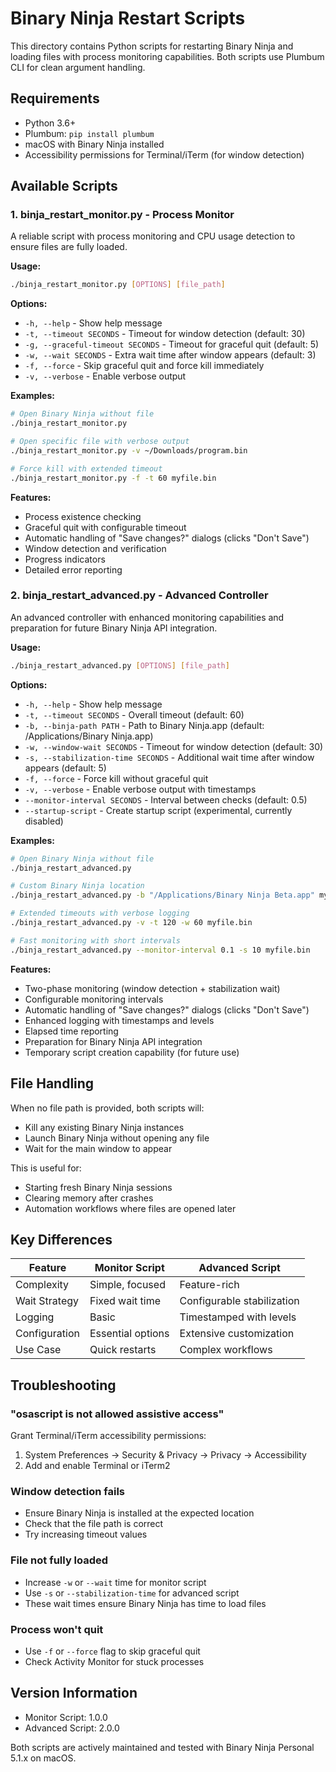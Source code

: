 # Binary Ninja Restart Scripts

This directory contains Python scripts for restarting Binary Ninja and loading files with process monitoring capabilities. Both scripts use Plumbum CLI for clean argument handling.

## Requirements

- Python 3.6+
- Plumbum: `pip install plumbum`
- macOS with Binary Ninja installed
- Accessibility permissions for Terminal/iTerm (for window detection)

## Available Scripts

### 1. **binja_restart_monitor.py** - Process Monitor

A reliable script with process monitoring and CPU usage detection to ensure files are fully loaded.

**Usage:**
```bash
./binja_restart_monitor.py [OPTIONS] [file_path]
```

**Options:**
- `-h, --help` - Show help message
- `-t, --timeout SECONDS` - Timeout for window detection (default: 30)
- `-g, --graceful-timeout SECONDS` - Timeout for graceful quit (default: 5)
- `-w, --wait SECONDS` - Extra wait time after window appears (default: 3)
- `-f, --force` - Skip graceful quit and force kill immediately
- `-v, --verbose` - Enable verbose output

**Examples:**
```bash
# Open Binary Ninja without file
./binja_restart_monitor.py

# Open specific file with verbose output
./binja_restart_monitor.py -v ~/Downloads/program.bin

# Force kill with extended timeout
./binja_restart_monitor.py -f -t 60 myfile.bin
```

**Features:**
- Process existence checking
- Graceful quit with configurable timeout
- Automatic handling of "Save changes?" dialogs (clicks "Don't Save")
- Window detection and verification
- Progress indicators
- Detailed error reporting

### 2. **binja_restart_advanced.py** - Advanced Controller

An advanced controller with enhanced monitoring capabilities and preparation for future Binary Ninja API integration.

**Usage:**
```bash
./binja_restart_advanced.py [OPTIONS] [file_path]
```

**Options:**
- `-h, --help` - Show help message
- `-t, --timeout SECONDS` - Overall timeout (default: 60)
- `-b, --binja-path PATH` - Path to Binary Ninja.app (default: /Applications/Binary Ninja.app)
- `-w, --window-wait SECONDS` - Timeout for window detection (default: 30)
- `-s, --stabilization-time SECONDS` - Additional wait time after window appears (default: 5)
- `-f, --force` - Force kill without graceful quit
- `-v, --verbose` - Enable verbose output with timestamps
- `--monitor-interval SECONDS` - Interval between checks (default: 0.5)
- `--startup-script` - Create startup script (experimental, currently disabled)

**Examples:**
```bash
# Open Binary Ninja without file
./binja_restart_advanced.py

# Custom Binary Ninja location
./binja_restart_advanced.py -b "/Applications/Binary Ninja Beta.app" myfile.bin

# Extended timeouts with verbose logging
./binja_restart_advanced.py -v -t 120 -w 60 myfile.bin

# Fast monitoring with short intervals
./binja_restart_advanced.py --monitor-interval 0.1 -s 10 myfile.bin
```

**Features:**
- Two-phase monitoring (window detection + stabilization wait)
- Configurable monitoring intervals
- Automatic handling of "Save changes?" dialogs (clicks "Don't Save")
- Enhanced logging with timestamps and levels
- Elapsed time reporting
- Preparation for Binary Ninja API integration
- Temporary script creation capability (for future use)

## File Handling

When no file path is provided, both scripts will:
- Kill any existing Binary Ninja instances
- Launch Binary Ninja without opening any file
- Wait for the main window to appear

This is useful for:
- Starting fresh Binary Ninja sessions
- Clearing memory after crashes
- Automation workflows where files are opened later

## Key Differences

| Feature | Monitor Script | Advanced Script |
|---------|---------------|-----------------|
| Complexity | Simple, focused | Feature-rich |
| Wait Strategy | Fixed wait time | Configurable stabilization |
| Logging | Basic | Timestamped with levels |
| Configuration | Essential options | Extensive customization |
| Use Case | Quick restarts | Complex workflows |

## Troubleshooting

### "osascript is not allowed assistive access"
Grant Terminal/iTerm accessibility permissions:
1. System Preferences → Security & Privacy → Privacy → Accessibility
2. Add and enable Terminal or iTerm2

### Window detection fails
- Ensure Binary Ninja is installed at the expected location
- Check that the file path is correct
- Try increasing timeout values

### File not fully loaded
- Increase `-w` or `--wait` time for monitor script
- Use `-s` or `--stabilization-time` for advanced script
- These wait times ensure Binary Ninja has time to load files

### Process won't quit
- Use `-f` or `--force` flag to skip graceful quit
- Check Activity Monitor for stuck processes

## Version Information

- Monitor Script: 1.0.0
- Advanced Script: 2.0.0

Both scripts are actively maintained and tested with Binary Ninja Personal 5.1.x on macOS.